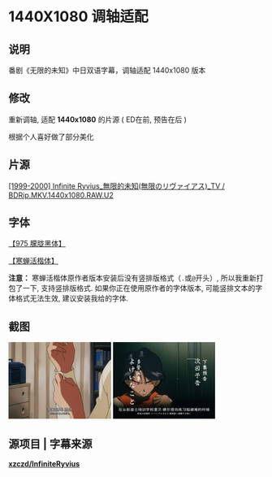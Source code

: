 # 1440X1080 调轴适配

## 说明

番剧《无限的未知》中日双语字幕，调轴适配 1440x1080 版本

## 修改

重新调轴, 适配 **1440x1080** 的片源 ( ED在前, 预告在后 )

根据个人喜好做了部分美化

## 片源

[[1999-2000] Infinite Ryvius_無限的未知(無限のリヴァイアス)_TV / BDRip.MKV.1440x1080.RAW.U2](https://share.dmhy.org/topics/view/525495_20yrs_ago_-_1999-2000_Infinite_Ryvius_TV.html)

## 字体

[【975 朦胧黑体】](https://github.com/lxgw/975HazyGo)

[【寒蝉活楷体】](https://github.com/Warren2060/ChillMovableType)

**注意：** 寒蝉活楷体原作者版本安装后没有竖排版格式（``.``或``@``开头）, 所以我重新打包了一下, 支持竖排版格式. 如果你正在使用原作者的字体版本, 可能竖排文本的字体格式无法生效, 建议安装我给的字体.

## 截图

<p>
<img src="./img1.jpg" alt="截图1" style="width:40%">
<img src="./img2.jpg" alt="截图2" style="width:40%">
</p>

## 源项目 | 字幕来源

[**xzczd/InfiniteRyvius**](https://github.com/xzczd/InfiniteRyvius)
